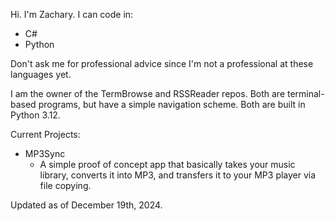 Hi. I'm Zachary. I can code in:
- C#
- Python

Don't ask me for professional advice since I'm not a professional at these languages yet.

I am the owner of the TermBrowse and RSSReader repos. Both are terminal-based programs, but have a simple navigation scheme. Both are built in Python 3.12.

Current Projects:
- MP3Sync
  - A simple proof of concept app that basically takes your music library, converts it into MP3, and transfers it to your MP3 player via file copying.

Updated as of December 19th, 2024.
